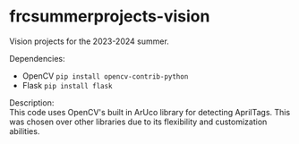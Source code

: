 # frcsummerprojects-vision

Vision projects for the 2023-2024 summer.

Dependencies:

- OpenCV `pip install opencv-contrib-python`
- Flask `pip install flask`

Description:  
This code uses OpenCV's built in ArUco library for detecting AprilTags. This was chosen over other libraries due to its flexibility and customization abilities.
